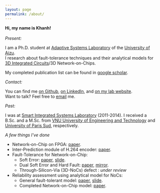 ```yaml
---
layout: page
permalink: /about/
---
```


**Hi, my name is Khanh!**<br><br>
_Present:_

I am a Ph.D. student at [Adaptive Systems Laboratory](http://adaptive.u-aizu.ac.jp) of the [University of Aizu](http://www.u-aizu.ac.jp/en/).  <br>
I research about fault-tolerance techniques and their analytical models for [3D Integrated Circuits](https://en.wikipedia.org/wiki/Three-dimensional_integrated_circuit)/3D Network-on-Chips.

My completed publication list can be found in [google scholar](https://scholar.google.com/citations?user=mQbqkUMAAAAJ&hl=en&oi=sra).

_Contact:_

You can find me [on Github](https://github.com/khanhdang), [on LinkedIn](https://www.linkedin.com/in/dnk0904/), and [on my lab website](http://adaptive.u-aizu.ac.jp/?page_id=849). <br>
Want to talk? Feel free to [email](mailto:khanh.n.dang@ieee.org) me.

_Past:_

I was at [Smart Integrated Systems Laboratory](http://sis.uet.vnu.edu.vn/en) (2011-2014). I received a B.Sc. and a M.Sc. from [VNU University of Engineering and Technology](http://e.uet.vnu.edu.vn/) and [University of Paris Sud](http://www.u-psud.fr/en/index.html), respectively.

_A few things I've done_

- Network-on-Chip on FPGA: [paper](http://eprints.uet.vnu.edu.vn/eprints/id/eprint/48).
- Inter-Prediction module of H.264 encoder: [paper](http://ieeexplore.ieee.org/document/6868813/?reload=true&arnumber=6868813).
- Fault-Tolerance for Network-on-Chip:
	- Soft Error: [paper](http://ieeexplore.ieee.org/document/7314025/), [slide](http://www.dangnamkhanh.com/files/ICICDT2016_Slide_Final_Khanh.pdf).
	- Dual Soft Error and Hard Fault: [paper](http://link.springer.com/article/10.1007/s11227-016-1951-0), [mirror](http://www.readcube.com/articles/10.1007/s11227-016-1951-0?author_access_token=uKzWKtEJ_GhzIqhc7TjlMve4RwlQNchNByi7wbcMAY5NWwk-xulsRxmXW0g2yKdaTbK54tRK3S9oDfnnkVerYuXh6kcGkYFBbCWGsT-1LGyGXrbvesHBJRtV2XEzd16K02hhSpFUmrmhMtyNiUCg9Q%3D%3D).
	- Through-Silicon-Via (3D-NoCs) defect : _under review_
- Reliability assessment using analytical model for NoCs:
	- General fault-tolerant model: [paper](http://ieeexplore.ieee.org/document/7796106/), [slide](http://www.dangnamkhanh.com/files/ATS2016_Dang_slides.pdf).
	- Completed Network-on-Chip model: [paper](http://ieeexplore.ieee.org/document/8012492/).

